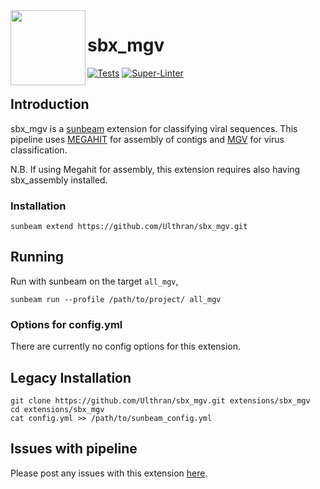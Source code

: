 <img src="https://github.com/sunbeam-labs/sunbeam/blob/stable/docs/images/sunbeam_logo.gif" width=120, height=120 align="left" />

# sbx_mgv

<!-- Badges start -->
[![Tests](https://github.com/Ulthran/sbx_mgv/actions/workflows/tests.yml/badge.svg)](https://github.com/Ulthran/sbx_mgv/actions/workflows/tests.yml)
[![Super-Linter](https://github.com/Ulthran/sbx_mgv/actions/workflows/linters.yml/badge.svg)](https://github.com/Ulthran/sbx_mgv/actions/workflows/linters.yml)
<!-- Badges end -->


## Introduction

sbx_mgv is a [sunbeam](https://github.com/sunbeam-labs/sunbeam) extension for classifying viral sequences. This pipeline uses [MEGAHIT](https://github.com/voutcn/megahit) for assembly of contigs and [MGV](https://github.com/snayfach/MGV) for virus classification.

N.B. If using Megahit for assembly, this extension requires also having sbx_assembly installed.

### Installation

```
sunbeam extend https://github.com/Ulthran/sbx_mgv.git
```

## Running

Run with sunbeam on the target `all_mgv`,

```
sunbeam run --profile /path/to/project/ all_mgv
```

### Options for config.yml

There are currently no config options for this extension.

## Legacy Installation

```
git clone https://github.com/Ulthran/sbx_mgv.git extensions/sbx_mgv
cd extensions/sbx_mgv
cat config.yml >> /path/to/sunbeam_config.yml
```

## Issues with pipeline

Please post any issues with this extension [here](https://github.com/Ulthran/sbx_mgv/issues).

